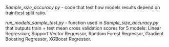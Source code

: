 *Sample_size_accuracy.py* - code that test how models results depend on train/test split ratio. 

*run_models_sample_test.py* - function used in *Sample_size_accuracy.py* that outputs train + test mean cross validation scores for 5 models: Linear Regression, Support Vector Regressor, Random Forest Regressor, Gradient Boosting Regressor, XGBoost Regressor.
